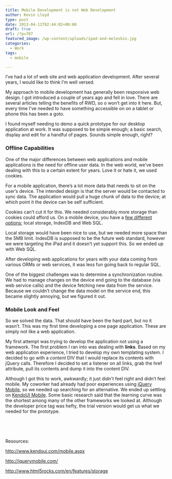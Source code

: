 ```yaml
---
title: Mobile Development is not Web Development
author: Kevin Lloyd
type: post
date: 2013-04-11T02:44:02+00:00
draft: true
url: /?p=707
featured_image: /wp-content/uploads/ipad-and-moleskin.jpg
categories:
  - Work
tags:
  - mobile

---
```

I&#8217;ve had a lot of web site and web application development. After several years, I would like to think I&#8217;m well versed.

My approach to mobile development has generally been responsive web design. I got introduced a couple of years ago and fell in love. There are several articles telling the benefits of RWD, so o won&#8217;t get into it here. But, every time I&#8217;ve needed to have something accessible on on a tablet or phone this has been a goto.

I found myself needing to demo a quick prototype for our desktop application at work. It was supposed to be simple enough; a basic search, display and edit for a handful of pages. Sounds simple enough, right?

### Offline Capabilities

One of the major differences between web applications and mobile applications is the need for offline user data. In the web world, we&#8217;ve been dealing with this to a certain extent for years. Love it or hate it, we used cookies.

For a mobile application, there&#8217;s a lot more data that needs to sit on the user&#8217;s device. The intended design is that the server would be contacted to sync data. The application would pull a huge chunk of data to the device; at which point it the device can be self sufficient.

Cookies can&#8217;t cut it for this. We needed considerably more storage than cookies could afford us. On a mobile device, you have a [few different options][1]; local storage, IndexDB and Web SQL.

Local storage would have been nice to use, but we needed more space than the 5MB limit. IndexDB is supposed to be the future web standard, however we were targeting the iPad and it doesn&#8217;t yet support this. So we ended up with Web SQL.

After developing web applications for years with your data coming from various ORMs or web services, it was less fun going back to regular SQL.

One of the biggest challenges was to determine a synchronization routine. We had to manage changes on the device end going to the database (via web service calls) and the device fetching new data from the service. Because we couldn&#8217;t change the data model on the service end, this became slightly annoying, but we figured it out.

### Mobile Look and Feel

So we solved the data. That should have been the hard part, but no it wasn&#8217;t. This was my first time developing a one page application. These are simply not like a web application. 

My first attempt was trying to develop the application not using a framework. The first problem I ran into was dealing with **links**. Based on my web application experience, I tried to develop my own templating system. I decided to go with a _content_ DIV that I would replace its contents with jQuery calls. Therefore I decided to set a listener on all links, grab the href attribute, pull its contents and dump it into the content DIV.

Although I got this to work, awkwardly; it just didn&#8217;t feel right and didn&#8217;t feel mobile. My coworker had already had poor experiences using [jQuery Mobile][2], so we needed up searching for an alternative. We ended up settling on [KendoUI Mobile][3]. Some basic research said that the learning curve was the shortest among many of the other frameworks we looked at. Although the developer price tag was hefty, the trial version would get us what we needed for the prototype.

&nbsp;

&nbsp;

Resources:

http://www.kendoui.com/mobile.aspx
  
http://jquerymobile.com/
  
http://www.html5rocks.com/en/features/storage

 [1]: http://www.html5rocks.com/en/features/storage
 [2]: http://jquerymobile.com/
 [3]: http://www.kendoui.com/mobile.aspx